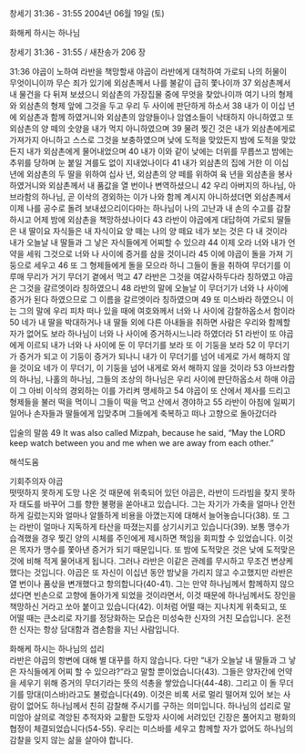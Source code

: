 창세기 31:36 - 31:55 
2004년 06월 19일 (토)

화해케 하시는 하나님



창세기 31:36 - 31:55 / 새찬송가 206 장


31:36 야곱이 노하여 라반을 책망할새 야곱이 라반에게 대척하여 가로되 나의 허물이 무엇이니이까 무슨 죄가 있기에 외삼촌께서 나를 불같이 급히 쫓나이까 37 외삼촌께서 내 물건을 다 뒤져 보셨으니 외삼촌의 가장집물 중에 무엇을 찾았나이까 여기 나의 형제와 외삼촌의 형제 앞에 그것을 두고 우리 두 사이에 판단하게 하소서 38 내가 이 이십 년에 외삼촌과 함께 하였거니와 외삼촌의 암양들이나 암염소들이 낙태하지 아니하였고 또 외삼촌의 양 떼의 숫양을 내가 먹지 아니하였으며 39 물려 찢긴 것은 내가 외삼촌에게로 가져가지 아니하고 스스로 그것을 보충하였으며 낮에 도적을 맞았든지 밤에 도적을 맞았든지 내가 외삼촌에게 물어내었으며 40 내가 이와 같이 낮에는 더위를 무릅쓰고 밤에는 추위를 당하며 눈 붙일 겨를도 없이 지내었나이다 41 내가 외삼촌의 집에 거한 이 이십 년에 외삼촌의 두 딸을 위하여 십사 년, 외삼촌의 양 떼를 위하여 육 년을 외삼촌을 봉사하였거니와 외삼촌께서 내 품값을 열 번이나 변역하셨으니 42 우리 아버지의 하나님, 아브라함의 하나님, 곧 이삭의 경외하는 이가 나와 함께 계시지 아니하셨더면 외삼촌께서 이제 나를 공수로 돌려 보내셨으리이다마는 하나님이 나의 고난과 내 손의 수고를 감찰하시고 어제 밤에 외삼촌을 책망하셨나이다 43 라반이 야곱에게 대답하여 가로되 딸들은 내 딸이요 자식들은 내 자식이요 양 떼는 나의 양 떼요 네가 보는 것은 다 내 것이라 내가 오늘날 내 딸들과 그 낳은 자식들에게 어찌할 수 있으랴 44 이제 오라 너와 내가 언약을 세워 그것으로 너와 나 사이에 증거를 삼을 것이니라 45 이에 야곱이 돌을 가져 기둥으로 세우고 46 또 그 형제들에게 돌을 모으라 하니 그들이 돌을 취하여 무더기를 이루매 무리가 거기 무더기 곁에서 먹고 47 라반은 그것을 여갈사하두다라 칭하였고 야곱은 그것을 갈르엣이라 칭하였으니 48 라반의 말에 오늘날 이 무더기가 너와 나 사이에 증거가 된다 하였으므로 그 이름을 갈르엣이라 칭하였으며 49 또 미스바라 하였으니 이는 그의 말에 우리 피차 떠나 있을 때에 여호와께서 너와 나 사이에 감찰하옵소서 함이라 50 네가 내 딸을 박대하거나 내 딸들 외에 다른 아내들을 취하면 사람은 우리와 함께할 자가 없어도 보라 하나님이 너와 나 사이에 증거하시느니라 하였더라 51 라반이 또 야곱에게 이르되 내가 너와 나 사이에 둔 이 무더기를 보라 또 이 기둥을 보라 52 이 무더기가 증거가 되고 이 기둥이 증거가 되나니 내가 이 무더기를 넘어 네게로 가서 해하지 않을 것이요 네가 이 무더기, 이 기둥을 넘어 내게로 와서 해하지 않을 것이라 53 아브라함의 하나님, 나홀의 하나님, 그들의 조상의 하나님은 우리 사이에 판단하옵소서 하매 야곱이 그 아비 이삭의 경외하는 이를 가리켜 맹세하고 54 야곱이 또 산에서 제사를 드리고 형제들을 불러 떡을 먹이니 그들이 떡을 먹고 산에서 경야하고 55 라반이 아침에 일찌기 일어나 손자들과 딸들에게 입맞추며 그들에게 축복하고 떠나 고향으로 돌아갔더라 

입술의 말씀 
49 It was also called Mizpah, because he said, “May the LORD keep watch between you and me when we are away from each other.”

해석도움





기회주의자 야곱  
떳떳하지 못하게 도망 나온 것 때문에 위축되어 있던 야곱은, 라반이 드라빔을 찾지 못하자 태도를 바꾸어 그를 향한 불평을 쏟아내고 있습니다. 그는 자기가 가축을 얼마나 안전하게 길렀는지와 얼마나 알뜰하게 비용을 아꼈는지에 대해서 늘어놓습니다(38). 또 그는 라반이 얼마나 지독하게 타산을 따졌는지를 상기시키고 있습니다(39). 보통 맹수가 습격했을 경우 찢긴 양의 시체를 주인에게 제시하면 책임을 회피할 수 있었습니다. 이것은 목자가 맹수를 쫓아낸 증거가 되기 때문입니다. 또 밤에 도적맞은 것은 낮에 도적맞은 것에 비해 적게 물어내게 됩니다. 그러나 라반은 이같은 관례를 무시하고 무조건 변상케 했다는 것입니다. 야곱은 또 자신이 이십년 동안 밤낮을 가리지 않고 수고했지만 라반은 열 번이나 품삯을 변개했다고 항의합니다(40-41). 그는 만약 하나님께서 함께하지 않으셨다면 빈손으로 고향에 돌아가게 되었을 것이라면서, 이것 때문에 하나님께서도 장인을 책망하신 거라고 쏘아 붙이고 있습니다(42). 이처럼 어떨 때는 지나치게 위축되고, 또 어떨 때는 큰소리로 자기를 정당화하는 모습은 미성숙한 신자의 거친 모습입니다. 온전한 신자는 항상 담대함과 겸손함을 지닌 사람입니다.  

화해케 하시는 하나님의 섭리  
라반은 야곱의 항변에 대해 별 대꾸를 하지 않습니다. 다만 “내가 오늘날 내 딸들과 그 낳은 자식들에게 어찌 할 수 있으랴?”라고 말할 뿐이었습니다(43). 그들은 양자간에 언약을 세우기 위해 증거의 무더기라는 뜻의 석총을 쌓았습니다(44-48). 그리고 이 돌 무더기를 망대(미스바)라고도 불렀습니다(49). 이것은 비록 서로 멀리 떨어져 있어 보는 사람이 없어도 하나님께서 친히 감찰해 주시기를 구하는 의미입니다. 하나님의 섭리로 말미암아 살의로 격앙된 추적자와 교활한 도망자 사이에 서려있던 긴장은 풀어지고 평화의 협정이 체결되었습니다(54-55). 우리는 미스바를 세우고 함께할 자가 없어도 하나님의 감찰을 잊지 않는 삶을 살아야 합니다.